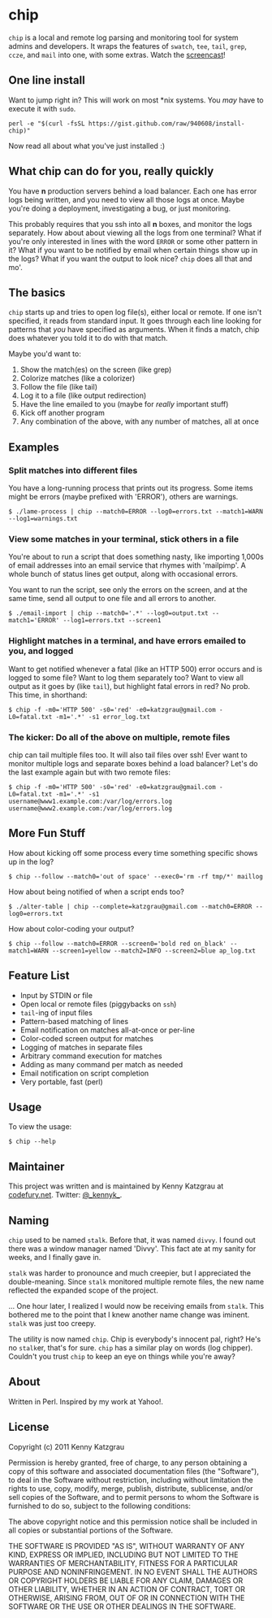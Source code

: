 # chip

`chip` is a local and remote log parsing and monitoring tool for system admins and developers. 
It wraps the features of `swatch`, `tee`, `tail`, `grep`, `ccze`, and `mail`
into one, with some extras. Watch the [screencast](http://www.screenr.com/7Hi)!

## One line install

Want to jump right in? This will work on most *nix systems. You _may_ have to execute it with `sudo`.

`perl -e "$(curl -fsSL https://gist.github.com/raw/940608/install-chip)"`

Now read all about what you've just installed :)

## What chip can do for you, really quickly

You have **n** production servers behind a load balancer. Each one has error logs being written, 
and you need to view all those logs at once. Maybe you're doing a deployment, investigating a bug, or just monitoring.

This probably requires that you ssh into all **n** boxes, and monitor the logs separately. How about about viewing all the logs
from one terminal? What if you're only interested in lines with the word `ERROR` or some other pattern in it? 
What if you want to be notified by email when certain things show up in the logs? 
What if you want the output to look nice? `chip` does all that and mo'.

## The basics

`chip` starts up and tries to open log file(s), either local or remote. If one isn't specified, it reads from standard input.
It goes through each line looking for patterns that _you_ have specified as arguments. When it finds a match, chip does 
whatever you told it to do with that match.

Maybe you'd want to:

1. Show the match(es) on the screen (like grep)
2. Colorize matches (like a colorizer)
3. Follow the file (like tail)
4. Log it to a file (like output redirection)
5. Have the line emailed to you (maybe for _really_ important stuff)
6. Kick off another program
7. Any combination of the above, with any number of matches, all at once

## Examples

### Split matches into different files

You have a long-running process that prints out its progress. Some items
might be errors (maybe prefixed with 'ERROR'), others are warnings.

`$ ./lame-process | chip --match0=ERROR --log0=errors.txt --match1=WARN --log1=warnings.txt`

### View some matches in your terminal, stick others in a file

You're about to run a script that does something nasty, like importing 1,000s
of email addresses into an email service that rhymes with 'mailpimp'. A whole
bunch of status lines get output, along with occasional errors.

You want to run the script, see only the errors on the screen, and at the same time, 
send all output to one file and all errors to another.

`$ ./email-import | chip --match0='.*' --log0=output.txt --match1='ERROR' --log1=errors.txt --screen1`

### Highlight matches in a terminal, and have errors emailed to you, and logged

Want to get notified whenever a fatal (like an HTTP 500) error occurs and is logged to some file? 
Want to log them separately too? Want to view all output as it goes by (like `tail`), but highlight 
fatal errors in red? No prob. This time, in shorthand:

`$ chip -f -m0='HTTP 500' -s0='red' -e0=katzgrau@gmail.com -L0=fatal.txt -m1='.*' -s1 error_log.txt` 

### The kicker: Do all of the above on multiple, remote files

chip can tail multiple files too. It will also tail files over ssh! Ever want to monitor multiple logs and separate
boxes behind a load balancer? Let's do the last example again but with two remote files:

`$ chip -f -m0='HTTP 500' -s0='red' -e0=katzgrau@gmail.com -L0=fatal.txt -m1='.*' -s1 username@www1.example.com:/var/log/errors.log username@www2.example.com:/var/log/errors.log` 

## More Fun Stuff

How about kicking off some process every time something specific shows up in the log?

`$ chip --follow --match0='out of space' --exec0='rm -rf tmp/*' maillog`

How about being notified of when a script ends too?

`$ ./alter-table | chip --complete=katzgrau@gmail.com --match0=ERROR --log0=errors.txt`

How about color-coding your output?

`$ chip --follow --match0=ERROR --screen0='bold red on_black' --match1=WARN --screen1=yellow --match2=INFO --screen2=blue ap_log.txt` 

## Feature List

* Input by STDIN or file
* Open local or remote files (piggybacks on `ssh`)
* `tail`-ing of input files
* Pattern-based matching of lines
* Email notification on matches all-at-once or per-line
* Color-coded screen output for matches
* Logging of matches in separate files
* Arbitrary command execution for matches
* Adding as many command per match as needed
* Email notification on script completion
* Very portable, fast (perl)

## Usage

To view the usage:

`$ chip --help`

## Maintainer

This project was written and is maintained by Kenny Katzgrau at [codefury.net](http://codefury.net). Twitter: [@\_kennyk\_](http://twitter.com/_kennyk_).

## Naming

`chip` used to be named `stalk`. Before that, it was named `divvy`. I found out 
there was a window manager named 'Divvy'. This fact ate at my sanity for weeks, and I finally gave in. 

`stalk` was harder to pronounce and much creepier, but I appreciated the double-meaning. 
Since `stalk` monitored multiple remote files, the new name reflected the expanded
scope of the project.

... One hour later, I realized I would now be receiving emails from `stalk`. This bothered
me to the point that I knew another name change was iminent. `stalk` was just too creepy.

The utility is now named `chip`. Chip is everybody's innocent pal, right? He's no 
`stalk`er, that's for sure. `chip` has a similar play on words (log chipper).
Couldn't you trust `chip` to keep an eye on things while you're away?

## About

Written in Perl. Inspired by my work at Yahoo!.

## License

Copyright (c) 2011 Kenny Katzgrau

Permission is hereby granted, free of charge, to any person obtaining a copy
of this software and associated documentation files (the "Software"), to deal
in the Software without restriction, including without limitation the rights
to use, copy, modify, merge, publish, distribute, sublicense, and/or sell
copies of the Software, and to permit persons to whom the Software is
furnished to do so, subject to the following conditions:

The above copyright notice and this permission notice shall be included in
all copies or substantial portions of the Software.

THE SOFTWARE IS PROVIDED "AS IS", WITHOUT WARRANTY OF ANY KIND, EXPRESS OR
IMPLIED, INCLUDING BUT NOT LIMITED TO THE WARRANTIES OF MERCHANTABILITY,
FITNESS FOR A PARTICULAR PURPOSE AND NONINFRINGEMENT. IN NO EVENT SHALL THE
AUTHORS OR COPYRIGHT HOLDERS BE LIABLE FOR ANY CLAIM, DAMAGES OR OTHER
LIABILITY, WHETHER IN AN ACTION OF CONTRACT, TORT OR OTHERWISE, ARISING FROM,
OUT OF OR IN CONNECTION WITH THE SOFTWARE OR THE USE OR OTHER DEALINGS IN
THE SOFTWARE.
